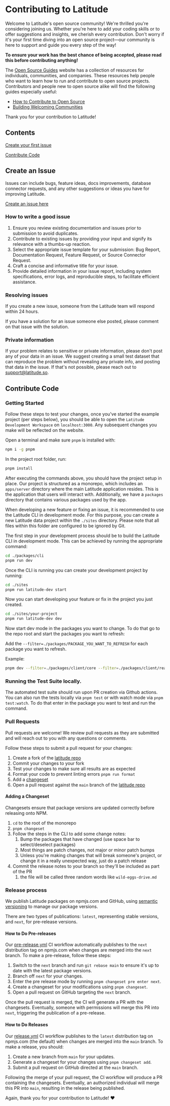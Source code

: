 # Contributing to Latitude

Welcome to Latitude's open source community! We're thrilled you're considering joining us. Whether you're here to add your coding skills or to offer suggestions and insights, we cherish every contribution. Don't worry if it's your first time diving into an open source project—our community is here to support and guide you every step of the way!

**To ensure your work has the best chance of being accepted, please read this
before contributing anything!**

The [Open Source Guides](https://opensource.guide) website has a collection of resources for individuals, communities, and companies. These resources help people who want to learn how to run and contribute to open source projects. Contributors and people new to open source alike will find the following guides especially useful:

-   [How to Contribute to Open Source](https://opensource.guide/how-to-contribute/)
-   [Building Welcoming Communities](https://opensource.guide/building-community/)

Thank you for your contribution to Latitude!

## Contents

[Create your first issue](#create-an-issue)

[Contribute Code](#contribute-code)

## Create an Issue

Issues can include bugs, feature ideas, docs improvements, database connector requests, and any other suggestions or ideas you have for improving Latitude.

[Create an issue here](https://github.com/latutude-dev/latutude/issues/new/choose)

### How to write a good issue

1. Ensure you review existing documentation and issues prior to submission to avoid duplicates.
2. Contribute to existing issues by providing your input and signify its relevance with a thumbs-up reaction.
3. Select the appropriate issue template for your submission: Bug Report, Documentation Request, Feature Request, or Source Connector Request.
4. Craft a concise and informative title for your issue.
5. Provide detailed information in your issue report, including system specifications, error logs, and reproducible steps, to facilitate efficient assistance.

### Resolving issues

If you create a new issue, someone from the Latitude team will respond within 24 hours.

If you have a solution for an issue someone else posted, please comment on that issue with the solution.

### Private information

If your problem relates to sensitive or private information, please don't post any of your data in an issue. We suggest creating a small test dataset that can reproduce the problem without revealing any private info, and posting that data in the issue. If that's not possible, please reach out to support@latitude.so.

## Contribute Code

### Getting Started

Follow these steps to test your changes, once you've started the example project (per steps below),
you should be able to open the `Latitude Development Workspace` on `localhost:3000`. Any subsequent changes you make will be reflected on the website.

Open a terminal and make sure `pnpm` is installed with:

```bash
npm i -g pnpm
```

In the project root folder, run:

```bash
pnpm install
```

After executing the commands above, you should have the project setup in place. Our project is structured as a monorepo, which includes an `apps/server` directory where the main Latitude application resides. This is the application that users will interact with. Additionally, we have a `packages` directory that contains various packages used by the app.

When developing a new feature or fixing an issue, it is recommended to use the Latitude CLI in development mode. For this purpose, you can create a new Latitude data project within the `./sites` directory. Please note that all files within this folder are configured to be ignored by Git.

The first step in your development process should be to build the Latitude CLI in development mode. This can be achieved by running the appropriate command:

```bash
cd ./packages/cli
pnpm run dev
```

Once the CLI is running you can create your development project by running:

```bash
cd ./sites
pnpm run latitude-dev start
```

Now you can start developing your feature or fix in the project you just created.

```bash
cd ./sites/your-project
pnpm run latitude-dev dev
```

Now start dev mode in the packages you want to change. To do that go to the repo
root and start the packages you want to refresh:

Add the `--filter=./packages/PACKAGE_YOU_WANT_TO_REFRESH` for each package you want to refresh.

Example:

```bash
pnpm dev --filter=./packages/client/core --filter=./packages/client/react --filter=./packages/embedding
```

### Running the Test Suite locally.

The automated test suite should run upon PR creation via Github actions.
You can also run the tests locally via `pnpm test` or with watch mode via `pnpm test:watch`. To do that enter in the package you want to test and run the command.

### Pull Requests

Pull requests are welcome! We review pull requests as they are submitted and will reach out to you with any questions or comments.

Follow these steps to submit a pull request for your changes:

1. Create a fork of the [latitude repo](https://github.com/latitude-dev/latitude)
2. Commit your changes to your fork
3. Test your changes to make sure all results are as expected
4. Format your code to prevent linting errors `pnpm run format`
5. Add a [changeset](#adding-a-changeset)
6. Open a pull request against the `main` branch of the [latitude repo](https://github.com/latitude-dev/latitude)

#### Adding a Changeset

Changesets ensure that package versions are updated correctly before releasing onto NPM.

1. `cd` to the root of the monorepo
2. `pnpm changeset`
3. Follow the steps in the CLI to add some change notes:
    1. Bump the packages that have changed (use space bar to select/deselect packages)
    2. Most things are patch changes, not major or minor patch bumps
    3. Unless you're making changes that will break someone's project, or change it in a really unexpected way, just do a patch release
4. Commit the release notes to your branch so they'll be included as part of the PR
    1. the file will be called three random words like `wild-eggs-drive.md`

### Release process

We publish Latitude packages on npmjs.com and GitHub, using [semantic versioning](https://semver.org/) to manage our package versions.

There are two types of publications: `latest`, representing stable versions, and `next`, for pre-release versions.

#### How to Do Pre-releases

Our [pre-release.yml](./.github/workflow/pre-release.yml) CI workflow automatically publishes to the `next` distribution tag on npmjs.com when changes are merged into the `next` branch.
To make a pre-release, follow these steps:

1. Switch to the `next` branch and run `git rebase main` to ensure it's up to date with the latest package versions.
2. Branch off `next` for your changes.
3. Enter the pre release mode by running `pnpm changeset pre enter next`.
3. Create a changeset for your modifications using `pnpm changeset`.
4. Open a pull request on GitHub targeting the `next` branch.

Once the pull request is merged, the CI will generate a PR with the changesets. Eventually, someone with permissions will merge this PR into `next`, triggering the publication of a pre-release.

#### How to Do Releases

Our [release.yml](./.github/workflow/release.yml) CI workflow publishes to the `latest` distribution tag on npmjs.com (the default) when changes are merged into the `main` branch.
To make a release, you should:

1. Create a new branch from `main` for your updates.
2. Generate a changeset for your changes using `pnpm changeset add`.
3. Submit a pull request on GitHub directed at the `main` branch.

Following the merge of your pull request, the CI workflow will produce a PR containing the changesets. Eventually, an authorized individual will merge this PR into `main`, resulting in the release being published.

Again, thank you for your contribution to Latitude! ❤️
